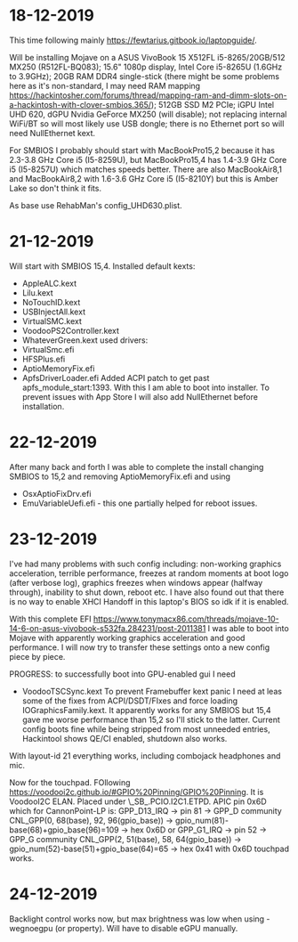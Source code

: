 # 18-12-2019
This time following mainly https://fewtarius.gitbook.io/laptopguide/.

Will be installing Mojave on a ASUS VivoBook 15 X512FL i5-8265/20GB/512 MX250 (R512FL-BQ083); 15.6" 1080p display, Intel Core i5-8265U (1.6GHz to 3.9GHz); 20GB RAM DDR4 single-stick (there might be some problems here as it's non-standard, I may need RAM mapping https://hackintosher.com/forums/thread/mapping-ram-and-dimm-slots-on-a-hackintosh-with-clover-smbios.365/); 512GB SSD M2 PCIe; iGPU Intel UHD 620, dGPU Nvidia GeForce MX250 (will disable); not replacing internal WiFi/BT so will most likely use USB dongle; there is no Ethernet port so will need NullEthernet kext.

For SMBIOS I probably should start with MacBookPro15,2 because it has 2.3-3.8 GHz Core i5 (I5-8259U), but MacBookPro15,4 has 1.4-3.9 GHz Core i5 (I5-8257U) which matches speeds better. There are also MacBookAir8,1 and MacBookAir8,2 with 1.6-3.6 GHz Core i5 (I5-8210Y) but this is Amber Lake so don't think it fits.

As base use RehabMan's config_UHD630.plist.

# 21-12-2019
Will start with SMBIOS 15,4. Installed default kexts:
* AppleALC.kext
* Lilu.kext
* NoTouchID.kext
* USBInjectAll.kext
* VirtualSMC.kext
* VoodooPS2Controller.kext
* WhateverGreen.kext
used drivers:
* VirtualSmc.efi
* HFSPlus.efi
* AptioMemoryFix.efi
* ApfsDriverLoader.efi
Added ACPI patch to get past apfs_module_start:1393. With this I am able to boot into installer.
To prevent issues with App Store I will also add NullEthernet before installation.

# 22-12-2019
After many back and forth I was able to complete the install changing SMBIOS to 15,2 and removing AptioMemoryFix.efi and using 
* OsxAptioFixDrv.efi
* EmuVariableUefi.efi - this one partially helped for reboot issues.

# 23-12-2019
I've had many problems with such config including: non-working graphics acceleration, terrible performance, freezes at random moments at boot logo (after verbose log), graphics freezes when windows appear (halfway through), inability to shut down, reboot etc. I have also found out that there is no way to enable XHCI Handoff in this laptop's BIOS so idk if it is enabled.

With this complete EFI https://www.tonymacx86.com/threads/mojave-10-14-6-on-asus-vivobook-s532fa.284231/post-2011381 I was able to boot into Mojave with apparently working graphics acceleration and good performance. I will now try to transfer these settings onto a new config piece by piece.

PROGRESS: to successfully boot into GPU-enabled gui I need
* VoodooTSCSync.kext
To prevent Framebuffer kext panic I need at leas some of the fixes from ACPI/DSDT/FIxes and force loading IOGraphicsFamily.kext. It apparently works for any SMBIOS but 15,4 gave me worse performance than 15,2 so I'll stick to the latter. Current config boots fine while being stripped from most unneeded entries, Hackintool shows QE/CI enabled, shutdown also works.

With layout-id 21 everything works, including combojack headphones and mic.

Now for the touchpad. FOllowing https://voodooi2c.github.io/#GPIO%20Pinning/GPIO%20Pinning. It is VoodooI2C ELAN. Placed under \\\_SB\_.PCIO.I2C1.ETPD. APIC pin 0x6D which for CannonPoint-LP is:
GPP_D13_IRQ -> pin 81 -> GPP_D community CNL_GPP(0, 68(base), 92, 96(gpio_base)) -> gpio_num(81)-base(68)+gpio_base(96)=109 -> hex 0x6D
or
GPP_G1_IRQ -> pin 52 -> GPP_G community CNL_GPP(2, 51(base), 58, 64(gpio_base)) -> gpio_num(52)-base(51)+gpio_base(64)=65 -> hex 0x41
with 0x6D touchpad works.

# 24-12-2019
Backlight control works now, but max brightness was low when using -wegnoegpu (or property). Will have to disable eGPU manually.